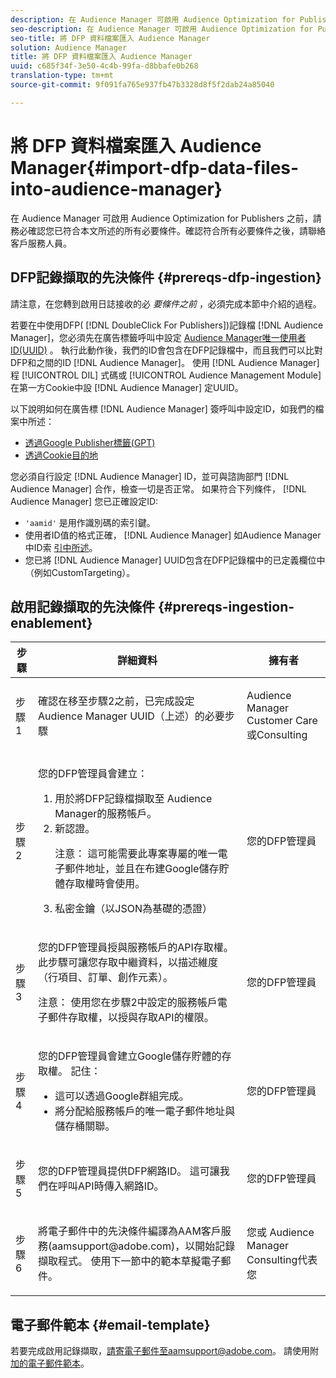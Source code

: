 ```yaml
---
description: 在 Audience Manager 可啟用 Audience Optimization for Publishers 之前，請務必確認您已符合本文所述的所有必要條件。確認符合所有必要條件之後，請聯絡客戶服務人員。
seo-description: 在 Audience Manager 可啟用 Audience Optimization for Publishers 之前，請務必確認您已符合本文所述的所有必要條件。確認符合所有必要條件之後，請聯絡客戶服務人員。
seo-title: 將 DFP 資料檔案匯入 Audience Manager
solution: Audience Manager
title: 將 DFP 資料檔案匯入 Audience Manager
uuid: c685f34f-3e50-4c4b-99fa-d8bbafe0b268
translation-type: tm+mt
source-git-commit: 9f091fa765e937fb47b3328d8f5f2dab24a85040

---
```



# 將 DFP 資料檔案匯入 Audience Manager{#import-dfp-data-files-into-audience-manager}

在 Audience Manager 可啟用 Audience Optimization for Publishers 之前，請務必確認您已符合本文所述的所有必要條件。確認符合所有必要條件之後，請聯絡客戶服務人員。

## DFP記錄擷取的先決條件 {#prereqs-dfp-ingestion}

請注意，在您轉到啟用日誌接收的必 *要條件之前* ，必須完成本節中介紹的過程。

若要在中使用DFP( [!DNL DoubleClick For Publishers])記錄檔 [!DNL Audience Manager]，您必須先在廣告標籤呼叫中設定 [Audience Manager唯一使用者ID(UUID)](../../../reference/ids-in-aam.md) 。 執行此動作後，我們的ID會包含在DFP記錄檔中，而且我們可以比對DFP和之間的ID [!DNL Audience Manager]。 使用 [!DNL Audience Manager] 程 [!UICONTROL DIL] 式碼或 [!UICONTROL Audience Management Module] 在第一方Cookie中設 [!DNL Audience Manager] 定UUID。

以下說明如何在廣告標 [!DNL Audience Manager] 簽呼叫中設定ID，如我們的檔案中所述：

* [透過Google Publisher標籤(GPT)](../../../integration/gpt-aam-destination/gpt-aam-modify-api.md)
* [透過Cookie目的地](../../../integration/gpt-aam-destination/gpt-aam-create-destination.md)

您必須自行設定 [!DNL Audience Manager] ID，並可與諮詢部門 [!DNL Audience Manager] 合作，檢查一切是否正常。 如果符合下列條件， [!DNL Audience Manager] 您已正確設定ID:

* `'aamid'` 是用作識別碼的索引鍵。
* 使用者ID值的格式正確， [!DNL Audience Manager] 如Audience Manager中ID索 [引中所述](../../../reference/ids-in-aam.md)。
* 您已將 [!DNL Audience Manager] UUID包含在DFP記錄檔中的已定義欄位中（例如CustomTargeting）。

## 啟用記錄擷取的先決條件 {#prereqs-ingestion-enablement}

<table id="table_C980A9F9B0FB4157B4908A64768B1571"> 
 <thead> 
  <tr> 
   <th colname="col1" class="entry"> 步驟 </th> 
   <th colname="col2" class="entry"> 詳細資料 </th> 
   <th colname="col3" class="entry"> 擁有者 </th> 
  </tr> 
 </thead>
 <tbody> 
  <tr> 
   <td colname="col1"> <p>步驟 1 </p> </td> 
   <td colname="col2"> <p>確認在移至步驟2之前，已完成設定 <span class="keyword"> Audience Manager</span> UUID（上述）的必要步驟 </p> </td> 
   <td colname="col3"> <p><span class="keyword"> Audience Manager</span> Customer Care或Consulting </p> </td> 
  </tr> 
  <tr> 
   <td colname="col1"> <p>步驟 2 </p> </td> 
   <td colname="col2"> <p>您的DFP管理員會建立： </p> <p> 
     <ol id="ol_FCFA9B11CFF948A488DF9CB298FC04C4"> 
      <li id="li_BC946EDCC3324578AEB64EDDA55B5ACA">用於將DFP記錄檔擷取至 <span class="keyword"> Audience Manager的服務帳戶</span>。 </li> 
      <li id="li_6B2FC7D73A3246419E55C004E17ACA25">新認證。 <p>注意： 這可能需要此專案專屬的唯一電子郵件地址，並且在布建Google儲存貯體存取權時會使用。 </p> </li> 
      <li id="li_95444B9FD1B34659A9634814B262A681">私密金鑰（以JSON為基礎的憑證） </li> 
     </ol> </p> </td> 
   <td colname="col3"> <p>您的DFP管理員 </p> </td> 
  </tr> 
  <tr> 
   <td colname="col1"> <p>步驟 3 </p> </td> 
   <td colname="col2"> <p>您的DFP管理員授與服務帳戶的API存取權。 此步驟可讓您存取中繼資料，以描述維度（行項目、訂單、創作元素）。 <p>注意： 使用您在步驟2中設定的服務帳戶電子郵件存取權，以授與存取API的權限。 </p> </p> </td> 
   <td colname="col3"> <p>您的DFP管理員 </p> </td> 
  </tr> 
  <tr> 
   <td colname="col1"> <p>步驟 4 </p> </td> 
   <td colname="col2"> <p>您的DFP管理員會建立Google儲存貯體的存取權。 記住： </p> <p> 
     <ul id="ul_3E8DCC73454243D998BD9024D0966A4E"> 
      <li id="li_3691DBD28006412288458175F75873C6">這可以透過Google群組完成。 </li> 
      <li id="li_4774806B263245CEAAAB89BD2AA7F23F">將分配給服務帳戶的唯一電子郵件地址與儲存桶關聯。 </li> 
     </ul> </p> </td> 
   <td colname="col3"> <p>您的DFP管理員 </p> </td> 
  </tr> 
  <tr> 
   <td colname="col1"> <p>步驟 5 </p> </td> 
   <td colname="col2"> <p>您的DFP管理員提供DFP網路ID。 這可讓我們在呼叫API時傳入網路ID。 </p> </td> 
   <td colname="col3"> <p>您的DFP管理員 </p> </td> 
  </tr> 
  <tr> 
   <td colname="col1"> <p>步驟 6 </p> </td> 
   <td colname="col2"> <p>將電子郵件中的先決條件編譯為AAM客戶服務(aamsupport@adobe.com)，以開始記錄擷取程式。 使用下一節中的範本草擬電子郵件。 </p> </td> 
   <td colname="col3"> <p>您或 <span class="keyword"> Audience Manager</span> Consulting代表您 </p> </td> 
  </tr> 
 </tbody> 
</table>

## 電子郵件範本 {#email-template}

若要完成啟用記錄擷取，請寄電子郵件至aamsupport@adobe.com。 請使用附 [加的電子郵件範本](assets/enable_dfp_ingestion.txt)。
